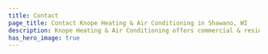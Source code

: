 ```yaml
---
title: Contact
page_title: Contact Knope Heating & Air Conditioning in Shawano, WI
description: Knope Heating & Air Conditioning offers commercial & residential HVAC, geothermal heating, cooling, ventilation & Carrier equipment in Shawano, Wisconsin.
has_hero_image: true
---
```

